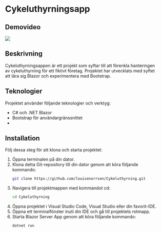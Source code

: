 # Cykeluthyrningsapp
## Demovideo
[<img src="https://img.youtube.com/vi/5RyXl_4cwUI/hqdefault.jpg"/>](https://www.youtube.com/watch?v=5RyXl_4cwUI)

## Beskrivning
Cykeluthyrningsappen är ett projekt som syftar till att förenkla hanteringen av cykeluthyrning för ett fiktivt företag. Projektet har utvecklats med syftet att lära sig Blazor och experimentera med Bootstrap.
   
## Teknologier
Projektet använder följande teknologier och verktyg:

- C# och .NET Blazor
- Bootstrap för användargränssnittet
- 
## Installation
Följ dessa steg för att klona och starta projektet:

1. Öppna terminalen på din dator.
2. Klona detta Git-repository till din dator genom att köra följande kommando:
   ```bash
   git clone https://github.com/louisenorrsen/Cykeluthyrning.git
   ```
3. Navigera till projektmappen med kommandot cd:
   ```bash
   cd Cykeluthyrning
   ```
4. Öppna projektet i Visual Studio Code, Visual Studio eller din favorit-IDE.
5. Öppna ett terminalfönster inuti din IDE och gå till projektets rotmapp.
6. Starta Blazor Server App genom att köra följande kommando:
   ```bash
   dotnet run
   ```
